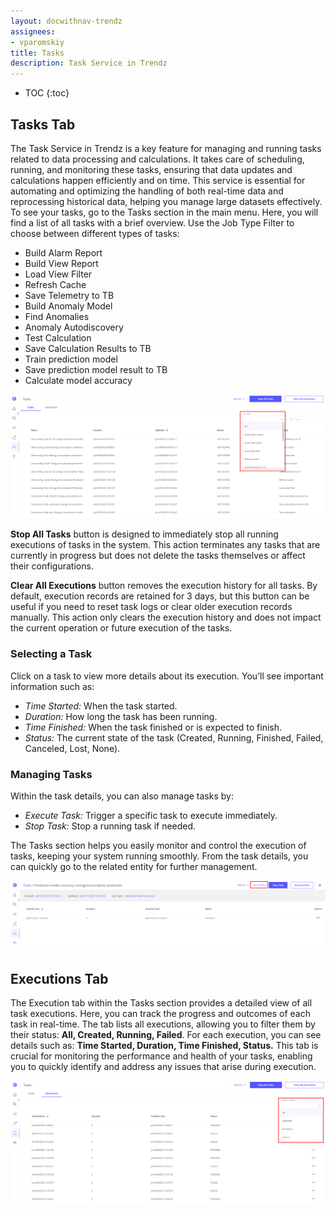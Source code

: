 ```yaml
---
layout: docwithnav-trendz
assignees:
- vparomskiy
title: Tasks 
description: Task Service in Trendz
---
```


* TOC
{:toc}

## Tasks Tab

The Task Service in Trendz is a key feature for managing and running tasks related to data processing and calculations. It takes care of scheduling, running, and monitoring these tasks,
ensuring that data updates and calculations happen efficiently and on time. This service is essential for automating and optimizing the handling of both real-time data and reprocessing historical data, helping you manage large datasets effectively.
To see your tasks, go to the Tasks section in the main menu. Here, you will find a list of all tasks with a brief overview. Use the Job Type Filter to choose between different types of tasks:
* Build Alarm Report
* Build View Report
* Load View Filter
* Refresh Cache
* Save Telemetry to TB
* Build Anomaly Model
* Find Anomalies
* Anomaly Autodiscovery
* Test Calculation
* Save Calculation Results to TB
* Train prediction model
* Save prediction model result to TB
* Calculate model accuracy

![image](/images/trendz/tasks-types.png)

**Stop All Tasks** button is designed to immediately stop all running executions of tasks in the system. This action terminates any tasks that are currently in progress but does not delete the tasks themselves or affect their configurations.

**Clear All Executions** button removes the execution history for all tasks. By default, execution records are retained for 3 days, but this button can be useful if you need to reset task logs or clear older execution records manually. 
This action only clears the execution history and does not impact the current operation or future execution of the tasks.

### Selecting a Task

Click on a task to view more details about its execution. You’ll see important information such as:
* *Time Started:* When the task started.
* *Duration:* How long the task has been running.
* *Time Finished:* When the task finished or is expected to finish.
* *Status:* The current state of the task (Created, Running, Finished, Failed, Canceled, Lost, None).

### Managing Tasks

Within the task details, you can also manage tasks by:
* *Execute Task:* Trigger a specific task to execute immediately.
* *Stop Task:* Stop a running task if needed.

The Tasks section helps you easily monitor and control the execution of tasks, keeping your system running smoothly. From the task details, you can quickly go to the related entity for further management.

![image](/images/trendz/tasks-go-to-entity.png)

## Executions Tab

The Execution tab within the Tasks section provides a detailed view of all task executions. Here, you can track the progress and outcomes of each task in real-time.
The tab lists all executions, allowing you to filter them by their status: **All, Created, Running, Failed**.
For each execution, you can see details such as: **Time Started, Duration, Time Finished, Status.**
This tab is crucial for monitoring the performance and health of your tasks, enabling you to quickly identify and address any issues that arise during execution.

![image](/images/trendz/tasks-executions.png)

